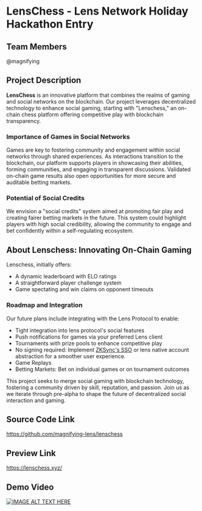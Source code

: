 # LensChess - Lens Network Holiday Hackathon Entry

## Team Members

@magnifying

## Project Description

**LensChess** is an innovative platform that combines the realms of gaming and social networks on the blockchain. Our project leverages decentralized technology to enhance social gaming, starting with "Lenschess," an on-chain chess platform offering competitive play with blockchain transparency.

### Importance of Games in Social Networks

Games are key to fostering community and engagement within social networks through shared experiences. As interactions transition to the blockchain, our platform supports players in showcasing their abilities, forming communities, and engaging in transparent discussions. Validated on-chain game results also open opportunities for more secure and auditable betting markets.

### Potential of Social Credits

We envision a "social credits" system aimed at promoting fair play and creating fairer betting markets in the future. This system could highlight players with high social credibility, allowing the community to engage and bet confidently within a self-regulating ecosystem.

## About Lenschess: Innovating On-Chain Gaming

Lenschess, initially offers:

- A dynamic leaderboard with ELO ratings
- A straightforward player challenge system
- Game spectating and win claims on opponent timeouts

### Roadmap and Integration

Our future plans include integrating with the Lens Protocol to enable:

- Tight integration into lens protocol's social features
- Push notifications for games via your preferred Lens client
- Tournaments with prize pools to enhance competitive play
- No signing required: Implement [ZKSync's SSO](https://github.com/matter-labs/zksync-sso) or lens native account abstraction for a smoother user experience.
- Game Replays
- Betting Markets: Bet on individual games or on tournament outcomes

This project seeks to merge social gaming with blockchain technology, fostering a community driven by skill, reputation, and passion. Join us as we iterate through pre-alpha to shape the future of decentralized social interaction and gaming.

## Source Code Link

https://github.com/magnifying-lens/lenschess

## Preview Link

https://lenschess.xyz/

## Demo Video

[![IMAGE ALT TEXT HERE](https://img.youtube.com/vi/zXGETPVreWI/0.jpg)](https://www.youtube.com/watch?v=zXGETPVreWI)
